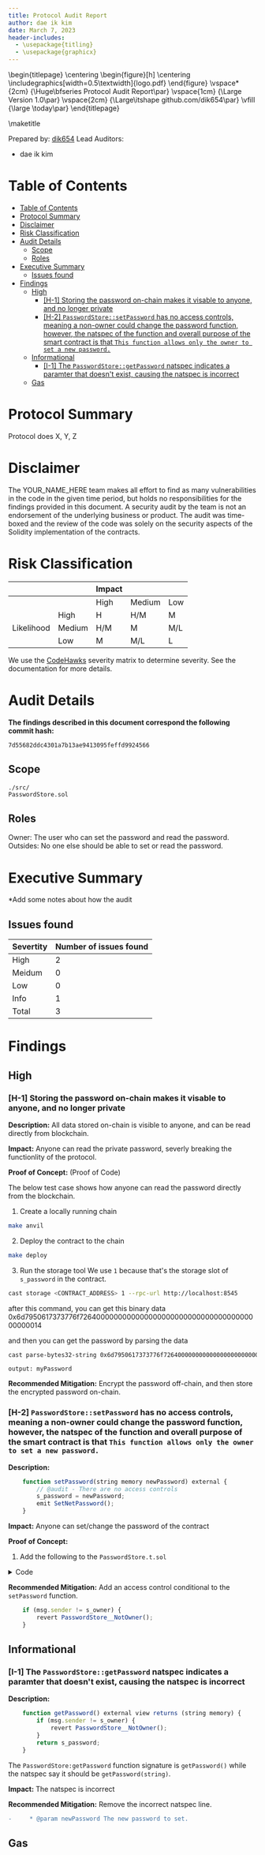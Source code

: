 ```yaml
---
title: Protocol Audit Report
author: dae ik kim 
date: March 7, 2023
header-includes:
  - \usepackage{titling}
  - \usepackage{graphicx}
---
```


\begin{titlepage}
    \centering
    \begin{figure}[h]
        \centering
        \includegraphics[width=0.5\textwidth]{logo.pdf} 
    \end{figure}
    \vspace*{2cm}
    {\Huge\bfseries Protocol Audit Report\par}
    \vspace{1cm}
    {\Large Version 1.0\par}
    \vspace{2cm}
    {\Large\itshape github.com/dik654\par}
    \vfill
    {\large \today\par}
\end{titlepage}

\maketitle

<!-- Your report starts here! -->

Prepared by: [dik654](https://github.com/dik654)
Lead Auditors: 
- dae ik kim

# Table of Contents
- [Table of Contents](#table-of-contents)
- [Protocol Summary](#protocol-summary)
- [Disclaimer](#disclaimer)
- [Risk Classification](#risk-classification)
- [Audit Details](#audit-details)
  - [Scope](#scope)
  - [Roles](#roles)
- [Executive Summary](#executive-summary)
  - [Issues found](#issues-found)
- [Findings](#findings)
  - [High](#high)
    - [\[H-1\] Storing the password on-chain makes it visable to anyone, and no longer private](#h-1-storing-the-password-on-chain-makes-it-visable-to-anyone-and-no-longer-private)
    - [\[H-2\] `PasswordStore::setPassword` has no access controls, meaning a non-owner could change the password function, however, the natspec of the function and overall purpose of the smart contract is that `This function allows only the owner to set a new password.`](#h-2-passwordstoresetpassword-has-no-access-controls-meaning-a-non-owner-could-change-the-password-function-however-the-natspec-of-the-function-and-overall-purpose-of-the-smart-contract-is-that-this-function-allows-only-the-owner-to-set-a-new-password)
  - [Informational](#informational)
    - [\[I-1\] The `PasswordStore::getPassword` natspec indicates a paramter that doesn't exist, causing the natspec is incorrect](#i-1-the-passwordstoregetpassword-natspec-indicates-a-paramter-that-doesnt-exist-causing-the-natspec-is-incorrect)
  - [Gas](#gas)

# Protocol Summary

Protocol does X, Y, Z

# Disclaimer

The YOUR_NAME_HERE team makes all effort to find as many vulnerabilities in the code in the given time period, but holds no responsibilities for the findings provided in this document. A security audit by the team is not an endorsement of the underlying business or product. The audit was time-boxed and the review of the code was solely on the security aspects of the Solidity implementation of the contracts.

# Risk Classification

|            |        | Impact |        |     |
| ---------- | ------ | ------ | ------ | --- |
|            |        | High   | Medium | Low |
|            | High   | H      | H/M    | M   |
| Likelihood | Medium | H/M    | M      | M/L |
|            | Low    | M      | M/L    | L   |

We use the [CodeHawks](https://docs.codehawks.com/hawks-auditors/how-to-evaluate-a-finding-severity) severity matrix to determine severity. See the documentation for more details.

# Audit Details 

**The findings described in this document correspond the following commit hash:**
```
7d55682ddc4301a7b13ae9413095feffd9924566
```

## Scope 

```
./src/
PasswordStore.sol
```

## Roles

Owner: The user who can set the password and read the password.
Outsides: No one else should be able to set or read the password.

# Executive Summary

*Add some notes about how the audit

## Issues found

| Severtity | Number of issues found |
| --------- | ---------------------- |
| High      | 2                      |
| Meidum    | 0                      |
| Low       | 0                      |
| Info      | 1                      |
| Total     | 3                      |

# Findings
## High

### [H-1] Storing the password on-chain makes it visable to anyone, and no longer private 

**Description:** All data stored on-chain is visible to anyone, and can be read directly from blockchain.

**Impact:**  Anyone can read the private password, severly breaking the functionlity of the protocol.

**Proof of Concept:** (Proof of Code) 

The below test case shows how anyone can read the password directly from the blockchain.

1. Create a locally running chain
```bash
make anvil
```
2. Deploy the contract to the chain
```bash
make deploy
```

3. Run the storage tool
We use `1` because that's the storage slot of `s_password` in the contract.
```bash
cast storage <CONTRACT_ADDRESS> 1 --rpc-url http://localhost:8545
```

after this command, you can get this binary data
0x6d7950617373776f726400000000000000000000000000000000000000000014

and then you can get the password by parsing the data
```bash
cast parse-bytes32-string 0x6d7950617373776f726400000000000000000000000000000000000000000014
```

```
output: myPassword
```

**Recommended Mitigation:** 
Encrypt the password off-chain, and then store the encrypted password on-chain.


### [H-2] `PasswordStore::setPassword` has no access controls, meaning a non-owner could change the password function, however, the natspec of the function and overall purpose of the smart contract is that `This function allows only the owner to set a new password.`

**Description:** 
```javascript
    function setPassword(string memory newPassword) external {
        // @audit - There are no access controls
        s_password = newPassword;
        emit SetNetPassword();
    }
```

**Impact:** Anyone can set/change the password of the contract

**Proof of Concept:**
1. Add the following to the `PasswordStore.t.sol`
<details>
<summary>Code</summary>

```javascript
    function test_anyone_can_set_password(address randomAddress) public {
        vm.prank(randomAddress);
        string memory expectedPassword = "myNewPassword";
        passwordStore.setPassword(expectedPassword);

        vm.prank(owner);
        string memory actualPassword = passwordStore.getPassword();
        assertEq(actualPassword, expectedPassword);
    }
```

</details>

**Recommended Mitigation:** Add an access control conditional to the `setPassword` function.

```javascript
    if (msg.sender != s_owner) {
        revert PasswordStore__NotOwner();
    }
```

## Informational

### [I-1] The `PasswordStore::getPassword` natspec indicates a paramter that doesn't exist, causing the natspec is incorrect

**Description:** 

```javascript
    function getPassword() external view returns (string memory) {
        if (msg.sender != s_owner) {
            revert PasswordStore__NotOwner();
        }
        return s_password;
    }
```

The `PasswordStore:getPassword` function signature is `getPassword()` while the natspec say it should be `getPassword(string)`.

**Impact:** The natspec is incorrect

**Recommended Mitigation:**  Remove the incorrect natspec line.

```diff
-     * @param newPassword The new password to set.
```


## Gas 